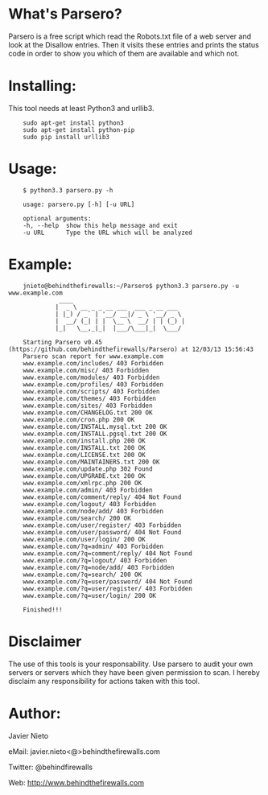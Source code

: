 What's Parsero?
===============
Parsero is a free script which read the Robots.txt file of a web server and look at the Disallow entries. Then it 
visits these entries and prints the status code in order to show you which of them are available and which not.

Installing:
==========
This tool needs at least Python3 and urllib3.
        
        sudo apt-get install python3
        sudo apt-get install python-pip
        sudo pip install urllib3

Usage:
======
        $ python3.3 parsero.py -h
        
        usage: parsero.py [-h] [-u URL]
        
        optional arguments:
        -h, --help  show this help message and exit
        -u URL      Type the URL which will be analyzed

Example:
=======
	 
        jnieto@behindthefirewalls:~/Parsero$ python3.3 parsero.py -u www.example.com
				  ____                               
				 |  _ \ __ _ _ __ ___  ___ _ __ ___  
				 | |_) / _` | '__/ __|/ _ \ '__/ _ \ 
				 |  __/ (_| | |  \__ \  __/ | | (_) |
				 |_|   \__,_|_|  |___/\___|_|  \___/ 
	
		Starting Parsero v0.45 (https://github.com/behindthefirewalls/Parsero) at 12/03/13 15:56:43
		Parsero scan report for www.example.com
		www.example.com/includes/ 403 Forbidden
		www.example.com/misc/ 403 Forbidden
		www.example.com/modules/ 403 Forbidden
		www.example.com/profiles/ 403 Forbidden
		www.example.com/scripts/ 403 Forbidden
		www.example.com/themes/ 403 Forbidden
		www.example.com/sites/ 403 Forbidden
		www.example.com/CHANGELOG.txt 200 OK
		www.example.com/cron.php 200 OK
		www.example.com/INSTALL.mysql.txt 200 OK
		www.example.com/INSTALL.pgsql.txt 200 OK
		www.example.com/install.php 200 OK
		www.example.com/INSTALL.txt 200 OK
		www.example.com/LICENSE.txt 200 OK
		www.example.com/MAINTAINERS.txt 200 OK
		www.example.com/update.php 302 Found
		www.example.com/UPGRADE.txt 200 OK
		www.example.com/xmlrpc.php 200 OK
		www.example.com/admin/ 403 Forbidden
		www.example.com/comment/reply/ 404 Not Found
		www.example.com/logout/ 403 Forbidden
		www.example.com/node/add/ 403 Forbidden
		www.example.com/search/ 200 OK
		www.example.com/user/register/ 403 Forbidden
		www.example.com/user/password/ 404 Not Found
		www.example.com/user/login/ 200 OK
		www.example.com/?q=admin/ 403 Forbidden
		www.example.com/?q=comment/reply/ 404 Not Found
		www.example.com/?q=logout/ 403 Forbidden
		www.example.com/?q=node/add/ 403 Forbidden
		www.example.com/?q=search/ 200 OK
		www.example.com/?q=user/password/ 404 Not Found
		www.example.com/?q=user/register/ 403 Forbidden
		www.example.com/?q=user/login/ 200 OK
		
		Finished!!!



Disclaimer
==========
The use of this tools is your responsability. Use parsero to audit your own servers or servers which they have been given permission to scan. I hereby disclaim any responsibility for actions taken with this tool.


Author:
=======

  Javier Nieto
  
  eMail: javier.nieto<@>behindthefirewalls.com
  
  Twitter: @behindfirewalls
  
  Web: http://www.behindthefirewalls.com
  

